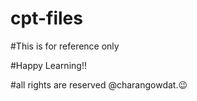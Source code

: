 # cpt-files
#This is for reference only




#Happy Learning!!








#all rights are reserved @charangowdat.😉

